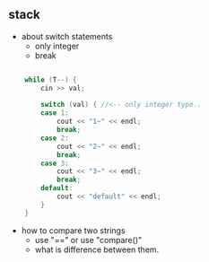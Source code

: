
## stack

* about switch statements
  - only integer
  - break
``` c++

	while (T--) {
		cin >> val;
    
		switch (val) { //<-- only integer type..
		case 1:
			cout << "1~" << endl;
			break;
		case 2:
			cout << "2~" << endl;
			break;
		case 3:
			cout << "3~" << endl;
			break;
		default:
			cout << "default" << endl;
		}
	}
```
* how to compare two strings
  - use "==" or use "compare()"
  - what is difference between them.
